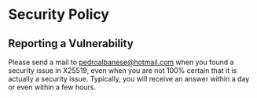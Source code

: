 # Security Policy

## Reporting a Vulnerability

Please send a mail to pedroalbanese@hotmail.com when you found a security issue in X25519, even when you are not 100% certain 
that it is actually a security issue. Typically, you will receive an answer within a day or even within a few hours.

